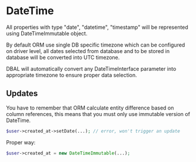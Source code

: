 # DateTime
All properties with type "date", "datetime", "timestamp" will be represented using DateTimeImmutable object.

By default ORM use single DB specific timezone which can be configured on driver level, all dates selected from database and to be stored in
database will be converted into UTC timezone.

DBAL will automatically convert any DateTimeInterface parameter into appropriate timezone to ensure proper data selection.

## Updates
You have to remember that ORM calculate entity difference based on column references, this means that you must only use immutable version of DateTime.

```php
$user->created_at->setDate(...); // error, won't trigger an update
```

Proper way:

```php
$user->created_at = new DateTimeImmutable(...);
```
